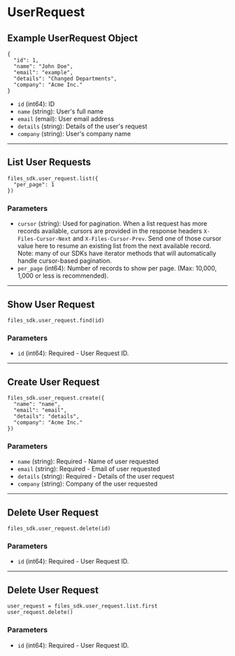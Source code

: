 # UserRequest

## Example UserRequest Object

```
{
  "id": 1,
  "name": "John Doe",
  "email": "example",
  "details": "Changed Departments",
  "company": "Acme Inc."
}
```

* `id` (int64): ID
* `name` (string): User's full name
* `email` (email): User email address
* `details` (string): Details of the user's request
* `company` (string): User's company name


---

## List User Requests

```
files_sdk.user_request.list({
  "per_page": 1
})
```

### Parameters

* `cursor` (string): Used for pagination.  When a list request has more records available, cursors are provided in the response headers `X-Files-Cursor-Next` and `X-Files-Cursor-Prev`.  Send one of those cursor value here to resume an existing list from the next available record.  Note: many of our SDKs have iterator methods that will automatically handle cursor-based pagination.
* `per_page` (int64): Number of records to show per page.  (Max: 10,000, 1,000 or less is recommended).


---

## Show User Request

```
files_sdk.user_request.find(id)
```

### Parameters

* `id` (int64): Required - User Request ID.


---

## Create User Request

```
files_sdk.user_request.create({
  "name": "name",
  "email": "email",
  "details": "details",
  "company": "Acme Inc."
})
```

### Parameters

* `name` (string): Required - Name of user requested
* `email` (string): Required - Email of user requested
* `details` (string): Required - Details of the user request
* `company` (string): Company of the user requested


---

## Delete User Request

```
files_sdk.user_request.delete(id)
```

### Parameters

* `id` (int64): Required - User Request ID.


---

## Delete User Request

```
user_request = files_sdk.user_request.list.first
user_request.delete()
```

### Parameters

* `id` (int64): Required - User Request ID.
